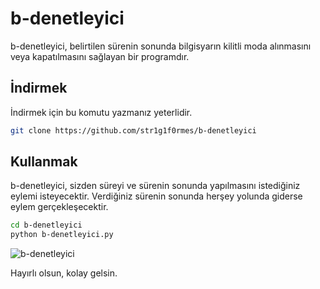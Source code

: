 # b-denetleyici
b-denetleyici, belirtilen sürenin sonunda bilgisyarın kilitli moda alınmasını veya kapatılmasını sağlayan bir programdır.

## İndirmek
İndirmek için bu komutu yazmanız yeterlidir.
 ```bash
 git clone https://github.com/str1g1f0rmes/b-denetleyici
 ```

## Kullanmak
b-denetleyici, sizden süreyi ve sürenin sonunda yapılmasını istediğiniz eylemi isteyecektir. Verdiğiniz sürenin sonunda herşey yolunda giderse eylem gerçekleşecektir.
```bash
cd b-denetleyici
python b-denetleyici.py
```
![b-denetleyici](https://user-images.githubusercontent.com/73182570/105547362-7b551c00-5d0f-11eb-87fc-41225a8529e0.PNG)


Hayırlı olsun, kolay gelsin.
